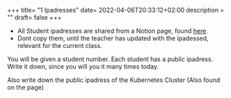 +++
title= "1 Ipadresses"
date= 2022-04-06T20:33:12+02:00
description = ""
draft= false
+++

- All Student ipadresses are shared from a Notion page, found [here](https://robert-jensen.notion.site/Ops2DevOps-c2706b737bb74fe9943367bc2156e7c4).
- Dont copy them, until the teacher has updated with the ipadessed, relevant for the current class. 

You will be given a student number. 
Each student has a public ipadress.
Write it down, since you will you it many times today.

Also write down the public ipadress of the Kubernetes Cluster (Also found on the page)